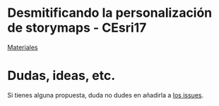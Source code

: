 # Desmitificando la personalización de storymaps - CEsri17

[Materiales](../)

# Dudas, ideas, etc.
Si tienes alguna propuesta, duda no dudes en añadirla a [los issues](https://github.com/esri-es/conferencia-usuarios/issues/1).

